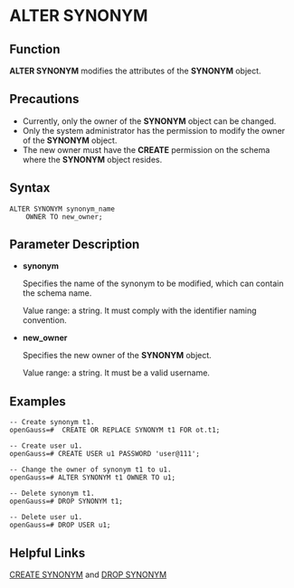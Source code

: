 # ALTER SYNONYM<a name="EN-US_TOPIC_0289900326"></a>

## Function<a name="en-us_topic_0283137325_en-us_topic_0237122074_en-us_topic_0059778392_sc84e6980912549c4bbd6895f97ac39f1"></a>

**ALTER SYNONYM**  modifies the attributes of the  **SYNONYM**  object.

## Precautions<a name="en-us_topic_0283137325_en-us_topic_0237122074_en-us_topic_0059778392_sb3569429c1304678895bcf79fb6304cf"></a>

-   Currently, only the owner of the  **SYNONYM**  object can be changed.
-   Only the system administrator has the permission to modify the owner of the  **SYNONYM**  object.
-   The new owner must have the  **CREATE**  permission on the schema where the  **SYNONYM**  object resides.

## Syntax<a name="en-us_topic_0283137325_en-us_topic_0237122074_section185432369210"></a>

```
ALTER SYNONYM synonym_name
    OWNER TO new_owner;
```

## Parameter Description<a name="en-us_topic_0283137325_en-us_topic_0237122074_section37023591411"></a>

-   **synonym**

    Specifies the name of the synonym to be modified, which can contain the schema name.

    Value range: a string. It must comply with the identifier naming convention.


-   **new\_owner**

    Specifies the new owner of the  **SYNONYM**  object.

    Value range: a string. It must be a valid username.


## Examples<a name="en-us_topic_0283137325_en-us_topic_0237122074_section162752045154311"></a>

```
-- Create synonym t1.
openGauss=#  CREATE OR REPLACE SYNONYM t1 FOR ot.t1;

-- Create user u1.
openGauss=# CREATE USER u1 PASSWORD 'user@111';

-- Change the owner of synonym t1 to u1.
openGauss=# ALTER SYNONYM t1 OWNER TO u1;

-- Delete synonym t1.
openGauss=# DROP SYNONYM t1;

-- Delete user u1.
openGauss=# DROP USER u1;
```

## Helpful Links<a name="en-us_topic_0283137325_en-us_topic_0237122074_section613212620440"></a>

[CREATE SYNONYM](create-synonym.md)  and  [DROP SYNONYM](drop-synonym.md)


